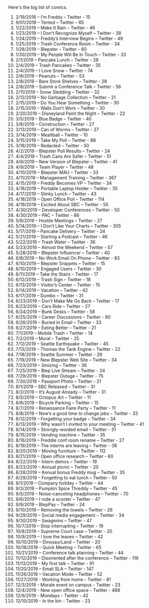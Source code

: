 Here's the big list of comics.

1. 2/19/2018 – I’m Freddy – Twitter - 15
2. 9/01/2018 – Tented – Twitter - 65
3. 1/22/2019 – Make It Rain – Twitter - 46
4. 1/23/2019 – I Don’t Recognize Myself – Twitter - 38
5. 1/24/2019 – Freddy’s Interview Begins – Twitter - 49
6. 1/25/2019 – Trash Conference Room – Twitter - 34
7. 1/28/2019 – Blepster – Twitter - 60
8. 1/30/2019 – My People Will Be In Touch – Twitter - 33
9. 2/1/2019 – Pancake Lunch – Twitter - 28
10. 2/4/2019 – Trash Pancakes – Twitter - 35
11. 2/4/2019 – I Love Snow – Twitter - 74
12. 2/6/2019 – Peanuts – Twitter - 53
13. 2/8/2019 – Bare Store Shelves – Twitter - 28
14. 2/8/2019 – Submit a Conference Talk – Twitter - 56
15. 2/11/2019 – Snow Sledding – Twitter - 32
16. 2/12/2019 – No Garbage Collection – Twitter - 21
17. 2/15/2019 – Do You Hear Something – Twitter - 30
18. 2/15/2019 – Walls Don’t Work – Twitter - 30
19. 2/20/2019 – Disneyland Paint the Night – Twitter - 22
20. 3/5/2019 – Blue Badge – Twitter - 40
21. 3/8/2019 – Construction – Twitter - 27
22. 3/13/2019 – Can of Worms – Twitter - 27
23. 3/14/2019 – Mealtball – Twitter - 10
24. 3/15/2019 – Take My Poll – Twitter - 88
25. 3/18/2019 – Redacted – Twitter - 50
26. 4/2/2019 – Blepster Poll Results – Twitter - 24
27. 4/4/2019 – Trash Cans Are Safer – Twitter - 51
28. 4/8/2019 – New Version of Blepster – Twitter - 41
29. 4/9/2019 – Team Player – Twitter - 48
30. 4/10/2019 – Blepster MAU – Twitter - 33
31. 4/11/2019 – Management Training – Twitter - 367
32. 4/15/2019 – Freddy Becomes VP – Twitter - 34
33. 4/16/2019 – Portable Laptop Holder – Twitter - 35
34. 4/17/2019 – Stinky Lunch – Twitter - 43
35. 4/18/2019 – Open Office Poll – Twitter - 114
36. 4/19/2019 – Excited About SBC – Twitter - 55
37. 4/30/2019 – Developer Conferences – Twitter - 50
38. 4/30/2019 – PAC – Twitter - 86
39. 5/6/2019 – Hostile Meetings – Twitter - 27
40. 5/14/2019 – I Don’t Like Your Charts – Twitter - 305
41. 5/17/2019 – Pancake Delivery – Twitter - 24
42. 5/21/2019 – Starting a Podcast – Twitter - 46
43. 5/22/2019 – Trash Water – Twitter - 36
44. 5/23/2019 – Almost the Weekend – Twitter - 57
45. 5/28/2019 – Blepster Influencer – Twitter - 40
46. 6/8/2019 – No Work Email On Phone – Twitter - 83
47. 6/10/2019 – Blepster Snippets – Twitter - 15
48. 6/10/2019 – Engaged Users – Twitter - 30
49. 6/11/2019 – Take the Stairs – Twitter - 17
50. 6/12/2019 – Trash Sign – Twitter - 18
51. 6/13/2019 – Visitor’s Center – Twitter - 15
52. 6/14/2019 – Vacation – Twitter - 42
53. 6/17/2019 – Dumbo – Twitter - 31
54. 6/23/2019 – Don’t Make Me Go Back – Twitter - 17
55. 6/23/2019 – Cars Ride – Twitter - 27
56. 6/24/2019 – Bunk Desks – Twitter - 58
57. 6/25/2019 – Career Discussions – Twitter - 80
58. 6/26/2019 – Buried In Email – Twitter - 33
59. 6/27/2019 – Eating Better – Twitter - 21
60. 7/1/2019 – Mobile Trash – Twitter - 14
61. 7/2/2019 – Mural – Twitter - 25
62. 7/12/2019 – Seattle Earthquake – Twitter - 45
63. 7/13/2019 – Thomas the Tank Engine – Twitter - 22
64. 7/18/2019 – Seattle Summer – Twitter - 26
65. 7/19/2019 – New Blepster Web Site – Twitter - 34
66. 7/23/2019 – Smizing – Twitter - 36
67. 7/25/2019 – Blep Live Stream – Twitter - 24
68. 7/29/2019 – Blepster Outage – Twitter - 75
69. 7/30/2019 – Passport Photo – Twitter - 21
70. 8/1/2019 – SBC Released – Twitter - 31
71. 8/2/2019 – It’s August Already – Twitter - 31
72. 8/5/2019 – Octopus Art – Twitter - 11
73. 8/6/2019 – Bicycle Parking – Twitter - 15
74. 8/7/2019 – Renaissance Faire Party – Twitter - 11
75. 8/8/2019 – Now’s a good time to change jobs – Twitter - 33
76. 8/12/2019 – Forgetting your badge – Twitter - 34
77. 8/13/2019 – Why wasn’t I invited to your meeting – Twitter - 41
78. 8/14/2019 – Strongly-worded email – Twitter - 31
79. 8/15/2019 – Vending machine – Twitter - 35
80. 8/16/2019 – Freddie conf room rename – Twitter - 27
81. 8/19/2019 – The interns are leaving – Twitter - 38
82. 8/20/2019 – Moving furniture – Twitter - 112
83. 8/21/2019 – Open office research – Twitter - 60
84. 8/22/2019 – Intern demos – Twitter - 19
85. 8/23/2019 – Annual picnic – Twitter - 20
86. 8/28/2019 – Annual bonus Freddy mug – Twitter - 35
87. 8/29/2019 – Forgetting to eat lunch – Twitter - 50
88. 9/1/2019 – Company holiday – Twitter - 44
89. 9/3/2019 – Pumpkin Spice Threddy – Twitter - 45
90. 9/5/2019 – Noise-canceling headphones – Twitter - 70
91. 9/6/2019 – I rode a scooter – Twitter - 47
92. 9/9/2019 – BlepPay – Twitter - 24
93. 9/10/2019 – Removing the towels – Twitter - 26
94. 9/29/2019 – Social media engagement – Twitter - 34
95. 9/30/2019 – Swagmins – Twitter - 47
96. 10/7/2019 – Stop interrupting – Twitter - 19
97. 10/8/2019 – Supreme Court case – Twitter - 20
98. 10/9/2019 – I love the leaves – Twitter - 42
99. 10/10/2019 – DinosaurLand – Twitter - 20
100. 10/18/2019 – Quick Meeting – Twitter - 65
101. 10/21/2019 – Conference talk planning – Twitter - 44
102. 11/12/2019 – Disoriented after the conference – Twitter - 119
103. 11/13/2019 – My first talk – Twitter - 91
104. 11/20/2019 – Email SLA – Twitter - 147
105. 11/26/2019 – Vacation Mode – Twitter - 52
106. 11/27/2019 - Working from home - Twitter - 81
107. 12/3/2019 - Morale event on campus - Twitter - 23
108. 12/4/2019 - New open office space - Twitter - 488
109. 12/9/2019 - Mondays - Twitter - 42
110. 12/10/2019 - In the bin - Twitter - 23
